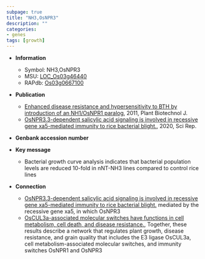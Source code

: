 ```yaml
---
subpage: true
title: "NH3,OsNPR3"
description: ""
categories:
- genes
tags: [growth]
---
```


* **Information**  
    + Symbol: NH3,OsNPR3  
    + MSU: [LOC_Os03g46440](http://rice.plantbiology.msu.edu/cgi-bin/ORF_infopage.cgi?orf=LOC_Os03g46440)  
    + RAPdb: [Os03g0667100](http://rapdb.dna.affrc.go.jp/viewer/gbrowse_details/irgsp1?name=Os03g0667100)  

* **Publication**  
    + [Enhanced disease resistance and hypersensitivity to BTH by introduction of an NH1/OsNPR1 paralog](http://www.ncbi.nlm.nih.gov/pubmed?term=Enhanced+disease+resistance+and+hypersensitivity+to+BTH+by+introduction+of+an+NH1/OsNPR1+paralog%5BTitle%5D), 2011, Plant Biotechnol J.
    + [OsNPR3.3-dependent salicylic acid signaling is involved in recessive gene xa5-mediated immunity to rice bacterial blight.](http://www.ncbi.nlm.nih.gov/pubmed?term=OsNPR3.3-dependent+salicylic+acid+signaling+is+involved+in+recessive+gene+xa5-mediated+immunity+to+rice+bacterial+blight.%5BTitle%5D), 2020, Sci Rep.

* **Genbank accession number**  

* **Key message**  
    + Bacterial growth curve analysis indicates that bacterial population levels are reduced 10-fold in nNT-NH3 lines compared to control rice lines

* **Connection**  
    + [OsNPR3.3-dependent salicylic acid signaling is involved in recessive gene xa5-mediated immunity to rice bacterial blight.](Xoo) mediated by the recessive gene xa5, in which OsNPR3
    + [OsCUL3a-associated molecular switches have functions in cell metabolism, cell death, and disease resistance.](http://www.ncbi.nlm.nih.gov/pubmed?term=OsCUL3a-associated+molecular+switches+have+functions+in+cell+metabolism,+cell+death,+and+disease+resistance.%5BTitle%5D),  Together, these results describe a network that regulates plant growth, disease resistance, and grain quality that includes the E3 ligase OsCUL3a, cell metabolism-associated molecular switches, and immunity switches OsNPR1 and OsNPR3



